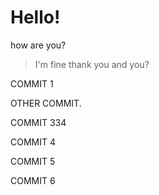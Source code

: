 # Hello!

how are you?
> I'm fine thank you and you?

COMMIT 1 

OTHER COMMIT.

COMMIT 334

COMMIT 4

COMMIT 5

COMMIT 6